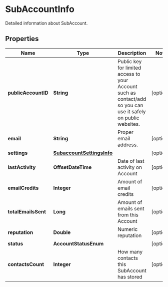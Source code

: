 

# SubAccountInfo

Detailed information about SubAccount.

## Properties

Name | Type | Description | Notes
------------ | ------------- | ------------- | -------------
**publicAccountID** | **String** | Public key for limited access to your Account such as contact/add so you can use it safely on public websites. |  [optional]
**email** | **String** | Proper email address. |  [optional]
**settings** | [**SubaccountSettingsInfo**](SubaccountSettingsInfo.md) |  |  [optional]
**lastActivity** | **OffsetDateTime** | Date of last activity on Account |  [optional]
**emailCredits** | **Integer** | Amount of email credits |  [optional]
**totalEmailsSent** | **Long** | Amount of emails sent from this Account |  [optional]
**reputation** | **Double** | Numeric reputation |  [optional]
**status** | **AccountStatusEnum** |  |  [optional]
**contactsCount** | **Integer** | How many contacts this SubAccount has stored |  [optional]



